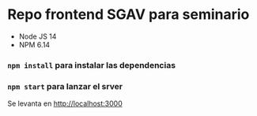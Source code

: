 # Repo frontend SGAV para seminario

* Node JS 14
* NPM 6.14

### `npm install` para instalar las dependencias

### `npm start` para lanzar el srver

Se levanta en [http://localhost:3000](http://localhost:3000) 

